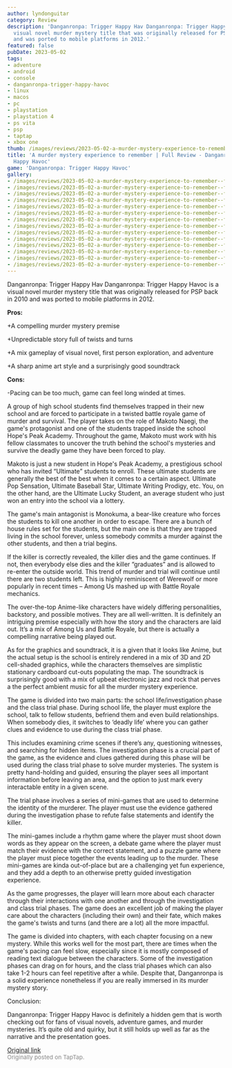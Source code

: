 ```yaml
---
author: lyndonguitar
category: Review
description: 'Danganronpa: Trigger Happy Hav Danganronpa: Trigger Happy Havoc is a
  visual novel murder mystery title that was originally released for PSP back in 2010
  and was ported to mobile platforms in 2012.'
featured: false
pubDate: 2023-05-02
tags:
- adventure
- android
- console
- danganronpa-trigger-happy-havoc
- linux
- macos
- pc
- playstation
- playstation 4
- ps vita
- psp
- taptap
- xbox one
thumb: /images/reviews/2023-05-02-a-murder-mystery-experience-to-remember--full-review---danganronpa-trigger-happy-havoc-0.avif
title: 'A murder mystery experience to remember | Full Review - Danganronpa: Trigger
  Happy Havoc'
game: 'Danganronpa: Trigger Happy Havoc'
gallery:
- /images/reviews/2023-05-02-a-murder-mystery-experience-to-remember--full-review---danganronpa-trigger-happy-havoc-0.avif
- /images/reviews/2023-05-02-a-murder-mystery-experience-to-remember--full-review---danganronpa-trigger-happy-havoc-1.avif
- /images/reviews/2023-05-02-a-murder-mystery-experience-to-remember--full-review---danganronpa-trigger-happy-havoc-2.avif
- /images/reviews/2023-05-02-a-murder-mystery-experience-to-remember--full-review---danganronpa-trigger-happy-havoc-3.avif
- /images/reviews/2023-05-02-a-murder-mystery-experience-to-remember--full-review---danganronpa-trigger-happy-havoc-4.avif
- /images/reviews/2023-05-02-a-murder-mystery-experience-to-remember--full-review---danganronpa-trigger-happy-havoc-5.avif
- /images/reviews/2023-05-02-a-murder-mystery-experience-to-remember--full-review---danganronpa-trigger-happy-havoc-6.avif
- /images/reviews/2023-05-02-a-murder-mystery-experience-to-remember--full-review---danganronpa-trigger-happy-havoc-7.avif
- /images/reviews/2023-05-02-a-murder-mystery-experience-to-remember--full-review---danganronpa-trigger-happy-havoc-8.avif
- /images/reviews/2023-05-02-a-murder-mystery-experience-to-remember--full-review---danganronpa-trigger-happy-havoc-9.avif
- /images/reviews/2023-05-02-a-murder-mystery-experience-to-remember--full-review---danganronpa-trigger-happy-havoc-10.avif
- /images/reviews/2023-05-02-a-murder-mystery-experience-to-remember--full-review---danganronpa-trigger-happy-havoc-11.avif
- /images/reviews/2023-05-02-a-murder-mystery-experience-to-remember--full-review---danganronpa-trigger-happy-havoc-12.avif
- /images/reviews/2023-05-02-a-murder-mystery-experience-to-remember--full-review---danganronpa-trigger-happy-havoc-13.avif
---
```

Danganronpa: Trigger Happy Hav
Danganronpa: Trigger Happy Havoc is a visual novel murder mystery title that was originally released for PSP back in 2010 and was ported to mobile platforms in 2012.


**Pros:**


+A compelling murder mystery premise

+Unpredictable story full of twists and turns

+A mix gameplay of visual novel, first person exploration, and adventure

+A sharp anime art style and a surprisingly good soundtrack


**Cons:**


-Pacing can be too much, game can feel long winded at times.

A group of high school students find themselves trapped in their new school and are forced to participate in a twisted battle royale game of murder and survival.  The player takes on the role of Makoto Naegi, the game's protagonist and one of the students trapped inside the school Hope's Peak Academy. Throughout the game, Makoto must work with his fellow classmates to uncover the truth behind the school's mysteries and survive the deadly game they have been forced to play.

Makoto is just a new student in Hope's Peak Academy, a prestigious school who has invited “Ultimate” students to enroll. These ultimate students are generally the best of the best when it comes to a certain aspect. Ultimate Pop Sensation, Ultimate Baseball Star, Ultimate Writing Prodigy, etc. You, on the other hand, are the Ultimate Lucky Student, an average student who just won an entry into the school via a lottery.

The game's main antagonist is Monokuma, a bear-like creature who forces the students to kill one another in order to escape. There are a bunch of house rules set for the students, but the main one is that they are trapped living in the school forever, unless somebody commits a murder against the other students, and then a trial begins.

If the killer is correctly revealed, the killer dies and the game continues. If not, then everybody else dies and the killer “graduates” and is allowed to re-enter the outside world. This trend of murder and trial will continue until  there are two students left. This is highly reminiscent of Werewolf or more popularly in recent times – Among Us mashed up with Battle Royale mechanics.

The over-the-top Anime-like characters have widely differing personalities, backstory, and possible motives. They are all well-written. It is definitely an intriguing premise especially with how the story and the characters are laid out. It’s a mix of Among Us and Battle Royale, but there is actually a compelling narrative being played out.

As for the graphics and soundtrack, it is a given that it looks like Anime, but the actual setup is the school is entirely rendered in a mix of 3D and 2D cell-shaded graphics, while the characters themselves are simplistic stationary cardboard cut-outs populating the map. The soundtrack is surprisingly good with a mix of upbeat electronic jazz and rock that perves a the perfect ambient music for all the murder mystery experience.

The game is divided into two main parts: the school life/investigation phase and the class trial phase. During school life, the player must explore the school, talk to fellow students, befriend them and even build relationships. When somebody dies, it switches to ‘deadly life’ where you can gather clues and evidence to use during the class trial phase.

This includes examining crime scenes if there’s any, questioning witnesses, and searching for hidden items. The investigation phase is a crucial part of the game, as the evidence and clues gathered during this phase will be used during the class trial phase to solve murder mysteries. The system is pretty hand-holding and guided, ensuring the player sees all important information before leaving an area, and the option to just mark every interactable entity in a given scene.

The trial phase involves a series of mini-games that are used to determine the identity of the murderer. The player must use the evidence gathered during the investigation phase to refute false statements and identify the killer.

The mini-games include a rhythm game where the player must shoot down words as they appear on the screen, a debate game where the player must match their evidence with the correct statement, and a puzzle game where the player must piece together the events leading up to the murder. These mini-games are kinda out-of-place but are a challenging yet fun experience, and they add a depth to an otherwise pretty guided investigation experience.

As the game progresses, the player will learn more about each character through their interactions with one another and through the investigation and class trial phases. The game does an excellent job of making the player care about the characters (including their own) and their fate, which makes the game's twists and turns (and there are a lot) all the more impactful.

The game is divided into chapters, with each chapter focusing on a new mystery. While this works well for the most part, there are times when the game's pacing can feel slow, especially since it is mostly composed of reading text dialogue between the characters. Some of the investigation phases can drag on for hours, and the class trial phases which can also take 1-2 hours can feel repetitive after a while. Despite that, Danganronpa is a solid experience nonetheless if you are really immersed in its murder mystery story.

Conclusion:

Danganronpa: Trigger Happy Havoc is definitely a hidden gem that is worth checking out for fans of visual novels, adventure games, and murder mysteries. It’s quite old and quirky, but it still holds up well as far as the narrative and the presentation goes.

[Original link](https://www.taptap.io/post/5307477)<br><span style="font-size: 0.95em; color: #888;">Originally posted on TapTap.</span>